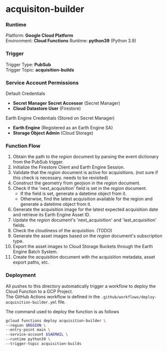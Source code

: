 # acquisiton-builder

### Runtime
Platform: **Google Cloud Platform**  
Environment: **Cloud Functions**
Runtime: **python39** (Python 3.9)  

### Trigger
Trigger Type: **PubSub**  
Trigger Topic: **acquisition-builds**  

### Service Account Permissions
Default Credentials
- **Secret Manager Secret Accessor** (Secret Manager)  
- **Cloud Datastore User** (Firestore)

Earth Engine Credentials (Stored on Secret Manager)
- **Earth Engine** (Registered as an Earth Engine SA)
- **Storage Object Admin** (Cloud Storage)

### Function Flow
1. Obtain the path to the *region* document by parsing the event dictionary from the PubSub trigger.
2. Initialize the Firestore Client and Earth Engine Session.
3. Validate that the *region* document is active for acquisitions. (not sure if this check is necessary. needs to be revisited)
4. Construct the geometry from geojson in the *region* document.
5. Check if the 'next_acquisition' field is set in the *region* document.
    - If the field is set, generate a datetime object from it.
    - Otherwise, find the latest acquisition available for the region and generate a datetime object from it.
6. Generate the acquisition image for the latest expected acquisition date and retrieve its Earth Engine Asset ID.
7. Update the *region* document's 'next_acquisition' and 'last_acquisition' fields.
8. Check the cloudiness of the acquisition. (TODO)
9. Generate the asset images based on the *region* document's subscription type.
10. Export the asset images to Cloud Storage Buckets through the Earth Engine Batch System.
11. Create the *acquisition* document with the acquisition metadata, asset export paths, etc.

### Deployment
All pushes to this directory automatically trigger a workflow to deploy the Cloud Function to a GCP Project.   
The GitHub Actions workflow is defined in the ``.github/workflows/deploy-acquisition-builder.yml`` file.

The command used to deploy the function is as follows
```bash
gcloud functions deploy acquisition-builder \
--region $REGION \
--entry-point main \
--service-account $SAEMAIL \
--runtime python39 \
--trigger-topic acquisition-builds 
```